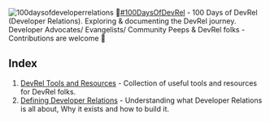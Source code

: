 ![100daysofdeveloperrelations](https://user-images.githubusercontent.com/19341550/63220474-038fd300-c1a6-11e9-93a0-e86d7fc518e5.jpg)
👋[#100DaysOfDevRel](https://twitter.com/search?q=%23100DaysOfDevRel&src=hashtag_click) - 
100 Days of DevRel (Developer Relations). Exploring &amp; documenting the DevRel journey. Developer Advocates/ Evangelists/ Community Peeps &amp; DevRel folks - Contributions are welcome 🎉

## Index

1. [DevRel Tools and Resources](00_devrel_resources_and_tools) - Collection of useful tools and resources for DevRel folks.
2. [Defining Developer Relations](01_defining_developer_relations) - Understanding what Developer Relations is all about, Why it exists and how to build it.
